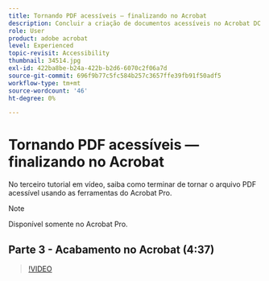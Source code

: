 ```yaml
---
title: Tornando PDF acessíveis — finalizando no Acrobat
description: Concluir a criação de documentos acessíveis no Acrobat DC
role: User
product: adobe acrobat
level: Experienced
topic-revisit: Accessibility
thumbnail: 34514.jpg
exl-id: 422ba8be-b24a-422b-b2d6-6070c2f06a7d
source-git-commit: 696f9b77c5fc584b257c3657ffe39fb91f50adf5
workflow-type: tm+mt
source-wordcount: '46'
ht-degree: 0%

---
```


# Tornando PDF acessíveis — finalizando no Acrobat

No terceiro tutorial em vídeo, saiba como terminar de tornar o arquivo PDF acessível usando as ferramentas do Acrobat Pro.

>[!NOTE]
>
>Disponível somente no Acrobat Pro.

## Parte 3 - Acabamento no Acrobat (4:37)

>[!VIDEO](https://video.tv.adobe.com/v/34514)
